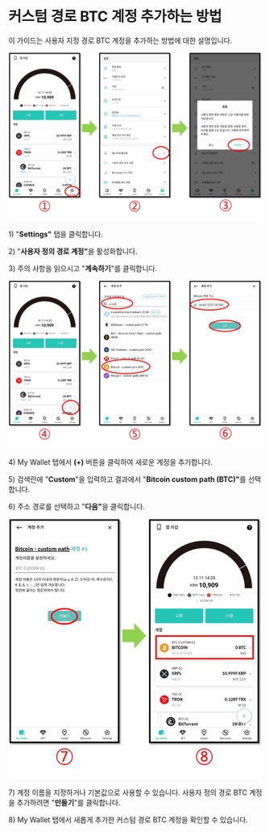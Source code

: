 # 커스텀 경로 BTC 계정 추가하는 방법

이 가이드는 사용자 지정 경로 BTC 계정을 추가하는 방법에 대한 설명입니다.

![](../../.gitbook/assets/커스텀경로추가.png)

1\) "**Settings"** 탭을 클릭합니다.

2\) "**사용자 정의 경로 계정"**&#xC744; 활성화합니다.

3\) 주의 사항을 읽으시고 "**계속하기**"를 클릭합니다.

![](../../.gitbook/assets/커스텀경로추가-01.png)

4\) My Wallet 탭에서 **(+)** 버튼을 클릭하여 새로운 계정을 추가합니다.

5\) 검색란에 "**Custom**"을 입력하고 결과에서 "**Bitcoin custom path (BTC)"**&#xB97C; 선택합니다.

6\) 주소 경로를 선택하고 "**다음"**&#xC744; 클릭합니다.

![](../../.gitbook/assets/커스텀경로추가-02.png)

7\) 계정 이름을 지정하거나 기본값으로 사용할 수 있습니다. 사용자 정의 경로 BTC 계정을 추가하려면 "**만들기**"를 클릭합니다.

8\) My Wallet 탭에서 새롭게 추가한 커스텀 경로 BTC 계정을 확인할 수 있습니다.

